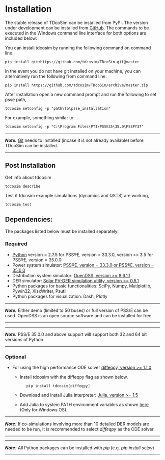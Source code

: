 # Installation
The stable release of TDcoSim can be installed from PyPI. The version under development can be installed from [GitHub](https://github.com/tdcosim/TDcoSim). The commands to be executed in the Windows command line interface for both options are included below:

You can install tdcosim by running the following command on command line.

```
pip install git+https://github.com/tdcosim/TDcoSim.git@master
```

In the event you do not have git installed on your machine, you can alternatively run the following from command line.

```
pip install https://github.com/tdcosim/TDcoSim/archive/master.zip
```

After installation open a new command prompt and run the following to set psse path,

```
tdcosim setconfig -p "path\to\psse_installation"  
```

For example, something similar to:

```
tdcosim setconfig -p "C:\Program Files\PTI\PSSE35\35.0\PSSPY37" 
```

***
***Note:*** [Git](https://git-scm.com/) needs to installed  (incase it is not already available) before TDcoSim can be installed.

***

## Post Installation

Get info about tdcosim

    tdcosim describe

Test if tdcosim example simulations (dynamics and QSTS) are working,

    tdcosim test


## Dependencies:
The packages listed below must be installed separately:

### Required

* [Python](https://www.python.org/) version = 2.7.5 for PSS®E, version =  33.3.0, version >= 3.5 for PSS®E, version =  35.0.0
* Power system simulator: [PSS®E, version =  33.3.0 or PSS®E, version =  35.0.0](https://new.siemens.com/global/en/products/energy/services/transmission-distribution-smart-grid/consulting-and-planning/pss-software/pss-e.html)
* Distribution system simulator: [OpenDSS, version >= 8.6.1.1](https://sourceforge.net/projects/electricdss/) 
* DER simulator: [Solar PV-DER simulation utility, version >= 0.5.1](https://github.com/sibyjackgrove/SolarPV-DER-simulation-utility)
* Python packages for basic functionalities: SciPy, Numpy, Matlplotlib, Pywin32, XlsxWriter, Psutil
* Python packages for visualization: Dash, Plotly

***
***Note:*** Either demo (limited to 50 buses) or full version of PSS/E can be used.  OpenDSS is an open source software and can be installed for free.

***
***
***Note:*** PSS/E 35.0.0  and above support will support both 32 and 64 bit versions of Python.
***

### Optional

* For using the high performance ODE solver [diffeqpy, version >= 1.1.0](https://github.com/SciML/diffeqpy)

  * Install tdcosim with the diffeqpy flag as shown below.
    ```
       pip install tdcosim[diffeqpy]
    ```
  * Download and install Julia interpreter: [Julia, version >= 1.5](https://julialang.org/downloads/)

  * Add Julia to system PATH environment variables as shown [here](https://julialang.org/downloads/platform/) (Only for Windows OS).

***
***Note:*** If co-simulations involving more than 10 detailed DER models are needed to be run, it is recommended to select *diffeqpy* as the ODE solver.

***
***
***Note:*** All Python packages can be installed with *pip* (e.g. *pip install scipy*)

***

